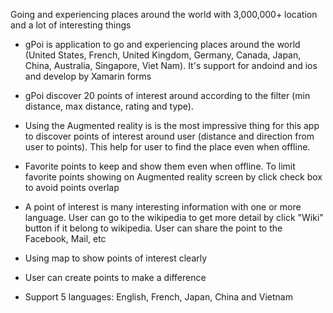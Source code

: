 Going and experiencing places around the world with 3,000,000+ location and a lot of interesting things

+ gPoi is application  to go and experiencing places around the world (United States, French, United Kingdom, Germany, Canada, Japan, China, Australia, Singapore, Viet Nam). It's support for andoind and ios and develop by Xamarin forms

+ gPoi discover 20  points of interest around according to the filter (min distance,  max distance, rating and type).

+ Using the Augmented reality is is the most impressive thing for this app to discover points of interest around user (distance and direction from user to points). This help for user to find the place even when offline.

+ Favorite points to keep and show them even when offline. To limit favorite points showing on Augmented reality screen by click check box to avoid points overlap

+ A point of interest is many interesting information with one or more language.  User can go to the wikipedia to get more detail by click "Wiki" button if it belong to wikipedia. User can share the point to the Facebook, Mail, etc 

+ Using map to show points of interest clearly

+ User can create points to make a difference

+ Support 5 languages: English, French, Japan, China and Vietnam

